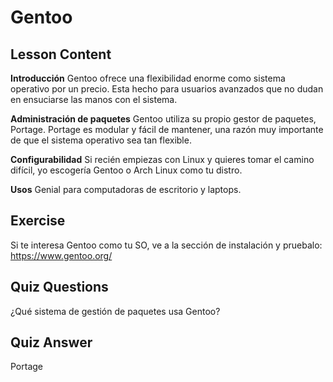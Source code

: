 # Gentoo

## Lesson Content 

<b>Introducción</b>
Gentoo ofrece una flexibilidad enorme como sistema operativo por un precio. Esta hecho para usuarios avanzados que no dudan en ensuciarse las manos con el sistema.

<b>Administración de paquetes</b>
Gentoo utiliza su propio gestor de paquetes, Portage. Portage es modular y fácil de mantener, una razón muy importante de que el sistema operativo sea tan flexible.

<b>Configurabilidad</b>
Si recién empiezas con Linux y quieres tomar el camino difícil, yo escogería Gentoo o Arch Linux como tu distro.

<b>Usos</b>
Genial para computadoras de escritorio y laptops.

## Exercise

Si te interesa Gentoo como tu SO, ve a la sección de instalación y pruebalo: <a href='https://www.gentoo.org/'>https://www.gentoo.org/</a>

## Quiz Questions

¿Qué sistema de gestión de paquetes usa Gentoo?

## Quiz Answer

Portage
